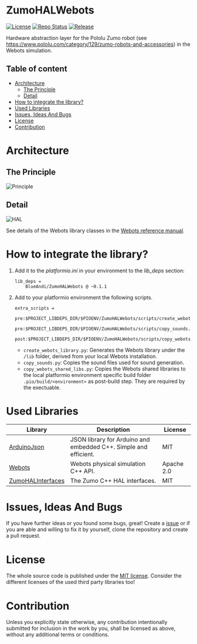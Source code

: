 # ZumoHALWebots <!-- omit in toc -->

[![License](https://img.shields.io/badge/license-MIT-blue.svg)](http://choosealicense.com/licenses/mit/)
[![Repo Status](https://www.repostatus.org/badges/latest/wip.svg)](https://www.repostatus.org/#wip)
[![Release](https://img.shields.io/github/release/BlueAndi/ZumoHALWebots.svg)](https://github.com/BlueAndi/ZumoHALWebots/releases)

Hardware abstraction layer for the Pololu Zumo robot (see https://www.pololu.com/category/129/zumo-robots-and-accessories) in the Webots simulation.

## Table of content

* [Architecture](#architecture)
  * [The Principle](#the-principle)
  * [Detail](#detail)
* [How to integrate the library?](#how-to-integrate-the-library)
* [Used Libraries](#used-libraries)
* [Issues, Ideas And Bugs](#issues-ideas-and-bugs)
* [License](#license)
* [Contribution](#contribution)

# Architecture

## The Principle
![Principle](http://www.plantuml.com/plantuml/proxy?cache=no&src=https://raw.githubusercontent.com/BlueAndi/ZumoHALWebots/master/doc/uml/Principle.plantuml)

## Detail
![HAL](http://www.plantuml.com/plantuml/proxy?cache=no&src=https://raw.githubusercontent.com/BlueAndi/ZumoHALWebots/master/doc/uml/HAL.plantuml)

See details of the Webots library classes in the [Webots reference manual](https://cyberbotics.com/doc/reference/nodes-and-api-functions).

# How to integrate the library?
1. Add it to the _platformio.ini_ in your environment to the _lib\_deps_ section:
    ```
    lib_deps =
        BlueAndi/ZumoHALWebots @ ~0.1.1
    ```
2. Add to your platformio environment the following scripts.
    ```
    extra_scripts =
        pre:$PROJECT_LIBDEPS_DIR/$PIOENV/ZumoHALWebots/scripts/create_webots_library.py
        pre:$PROJECT_LIBDEPS_DIR/$PIOENV/ZumoHALWebots/scripts/copy_sounds.py
        post:$PROJECT_LIBDEPS_DIR/$PIOENV/ZumoHALWebots/scripts/copy_webots_shared_libs.py
    ```
    * ```create_webots_library.py```: Generates the Webots library under the ```/lib``` folder, derived from your local Webots installation.
    * ```copy_sounds.py```: Copies the sound files used for sound generation.
    * ```copy_webots_shared_libs.py```: Copies the Webots shared libraries to the local platformio environment specific build folder ```.pio/build/<environment>``` as post-build step. They are required by the exectuable.

# Used Libraries

| Library                                                            | Description                                                      | License    |
| ------------------------------------------------------------------ | ---------------------------------------------------------------- | ---------- |
| [ArduinoJson](https://github.com/bblanchon/ArduinoJson)            | JSON library for Arduino and embedded C++. Simple and efficient. | MIT        |
| [Webots](https://github.com/cyberbotics/webots)                    | Webots physical simulation C++ API.                              | Apache 2.0 |
| [ZumoHALInterfaces](https://github.com/BlueAndi/ZumoHALInterfaces) | The Zumo C++ HAL interfaces.                                     | MIT        |

# Issues, Ideas And Bugs
If you have further ideas or you found some bugs, great! Create a [issue](https://github.com/BlueAndi/ZumoHALWebots/issues) or if you are able and willing to fix it by yourself, clone the repository and create a pull request.

# License
The whole source code is published under the [MIT license](http://choosealicense.com/licenses/mit/).
Consider the different licenses of the used third party libraries too!

# Contribution
Unless you explicitly state otherwise, any contribution intentionally submitted for inclusion in the work by you, shall be licensed as above, without any
additional terms or conditions.
